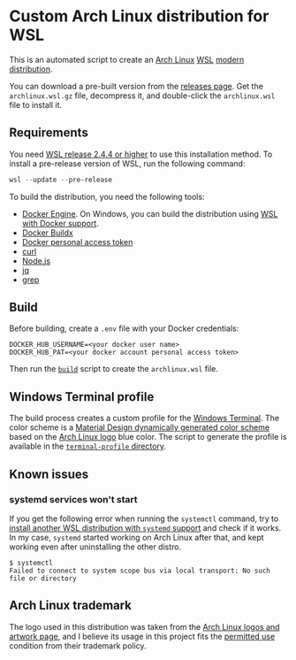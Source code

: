 # Custom Arch Linux distribution for WSL

This is an automated script to create an [Arch Linux](https://archlinux.org)
[WSL](https://aka.ms/wsl/) [modern
distribution](https://learn.microsoft.com/windows/wsl/build-custom-distro).

You can download a pre-built version from the [releases
page](https://github.com/DevelopersCommunity/archlinux-wsl/releases/latest).
Get the `archlinux.wsl.gz` file, decompress it, and double-click the
`archlinux.wsl` file to install it.

## Requirements

You need [WSL release 2.4.4 or higher](https://github.com/microsoft/WSL/releases)
to use this installation method. To install a pre-release version of WSL, run the
following command:

```powershell
wsl --update --pre-release
```

To build the distribution, you need the following tools:

- [Docker Engine](https://docs.docker.com/engine/). On Windows, you can build
the distribution using [WSL with Docker
support](https://docs.docker.com/desktop/features/wsl/).
- [Docker Buildx](https://docs.docker.com/build/concepts/overview/)
- [Docker personal access
token](https://docs.docker.com/security/for-developers/access-tokens/)
- [curl](https://curl.se/)
- [Node.js](https://nodejs.org/)
- [jq](https://jqlang.github.io/jq/)
- [grep](https://www.gnu.org/software/grep/)

## Build

Before building, create a `.env` file with your Docker credentials:

```env
DOCKER_HUB_USERNAME=<your docker user name>
DOCKER_HUB_PAT=<your docker account personal access token>
```

Then run the [`build`](./build) script to create the `archlinux.wsl` file.

## Windows Terminal profile

The build process creates a custom profile for the [Windows
Terminal](https://learn.microsoft.com/windows/terminal/). The color scheme is a
[Material Design dynamically generated color
scheme](https://m3.material.io/styles/color/dynamic/choosing-a-source) based on
the [Arch Linux logo](https://archlinux.org/art/) blue color. The script to
generate the profile is available in the [`terminal-profile`
directory](./terminal-profile/).

## Known issues

### systemd services won't start

If you get the following error when running the `systemctl` command, try to
[install another WSL distribution with `systemd`
support](https://aka.ms/wslsystemd/) and check if it works. In my case,
`systemd` started working on Arch Linux after that, and kept working even after
uninstalling the other distro.

```terminal
$ systemctl
Failed to connect to system scope bus via local transport: No such file or directory
```

## Arch Linux trademark
 
The logo used in this distribution was taken from the [Arch Linux logos and
artwork page](https://archlinux.org/art/), and I believe its usage in this
project fits the [permitted
use](https://wiki.archlinux.org/title/DeveloperWiki:TrademarkPolicy#Permitted_Use)
condition from their trademark policy.

<!-- vim: set spell spelllang=en: -->
